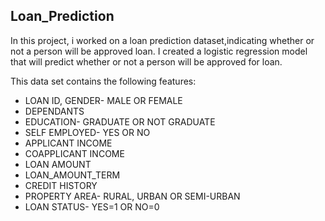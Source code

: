 ## Loan_Prediction
In this project, i worked on a loan prediction dataset,indicating whether or not a person will be approved loan.
I created a logistic regression model that will predict whether or not a person will be approved for loan.

This data set contains the following features: 
* LOAN ID, GENDER- MALE OR FEMALE
* DEPENDANTS
* EDUCATION- GRADUATE OR NOT GRADUATE
* SELF EMPLOYED- YES OR NO
* APPLICANT INCOME
* COAPPLICANT INCOME 
* LOAN AMOUNT
* LOAN_AMOUNT_TERM 
* CREDIT HISTORY 
* PROPERTY AREA- RURAL, URBAN OR SEMI-URBAN
* LOAN STATUS- YES=1 OR NO=0
